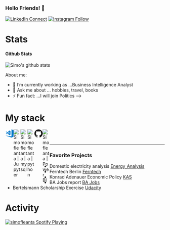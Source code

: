 ### Hello Friends! 👋

[![LinkedIn Connect](https://img.shields.io/badge/LinkedIn-Connect-blue)](https://www.linkedin.com/in/simonafleanta)
[![Instagram Follow](https://img.shields.io/badge/Instagram-Follow-green)](https://www.instagram.com/simo_fleanta/?hl=en)

# Stats

#### Github Stats

![Simo's github stats](https://github-readme-stats.vercel.app/api?username=simofleanta&count_private=true&theme=tokyonight&hide=contribs,prs)

</details>






About me:

- 🔭 I’m currently working as ...Business Intelligence Analyst
- 💬 Ask me about ... hobbies, travel, books 
- ⚡ Fun fact: ...I will join Politics
-->

# My stack


<img align="left" alt="Visual Studio Code" width="26px" src="https://raw.githubusercontent.com/github/explore/80688e429a7d4ef2fca1e82350fe8e3517d3494d/topics/visual-studio-code/visual-studio-code.png" />

<img align="left" alt="Simofleanta | Jupyter" width="22px" color="#F2C811" src="https://cdn.jsdelivr.net/npm/simple-icons@v3/icons/jupyter.svg" />

<img align="left" alt="Simofleanta | mysql" width="22px" color="#F2C811" src="https://cdn.jsdelivr.net/npm/simple-icons@v3/icons/mysql.svg" />

<img align="left" alt="Simofleanta | python" width="22px" color="#F2C811" src="https://cdn.jsdelivr.net/npm/simple-icons@v3/icons/python.svg" />

<img align="left" alt="GitHub" width="26px" src="https://raw.githubusercontent.com/github/explore/78df643247d429f6cc873026c0622819ad797942/topics/github/github.png" />

<img align="left" alt="Simofleanta | Power BI" width="22px" color="#F2C811" src="https://cdn.jsdelivr.net/npm/simple-icons@v3/icons/powerbi.svg" />



<br />
<br />

---




### Favorite Projects

- Domestic electricity analysis [Energy_Analysis](https://github.com/Hirsch-BI-Solutions/Electric-Energy-Consumption-Analysis)
- Ferntech Berlin [Ferntech](https://github.com/Hirsch-BI-Solutions/Ferntech-Insights/blob/main/Power%20%20Venture%20BI%20dashboard%20visual.MD)
- Konrad Adenauer Economic Policy [KAS](https://github.com/Tracking-International-Affairs/Economic-Policy-debate)
- BA Jobs report [BA Jobs](https://github.com/simofleanta/BA-Jobs-Report)
- Bertelsmann Scholarship Exercise [Udacity](https://github.com/simofleanta/Udacity)




# Activity

[<img src="https://now-playing-simofleanta.vercel.app/api/spotify-playing" alt="simofleanta Spotify Playing" width="350" />](https://open.spotify.com/user/40ghawdoblwzgun5xf6ci4icm)


